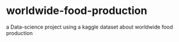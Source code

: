 # worldwide-food-production
a Data-science project using a kaggle dataset about worldwide food production
